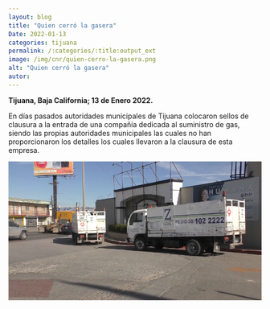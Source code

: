 ```yaml
---
layout: blog
title: "Quien cerró la gasera"
Date: 2022-01-13
categories: tijuana
permalink: /:categories/:title:output_ext
image: /img/cnr/quien-cerro-la-gasera.png
alt: "Quien cerró la gasera"
autor:
---
```


**Tijuana, Baja California; 13 de Enero 2022.** 

En días pasados autoridades municipales de Tijuana colocaron sellos de clausura a la entrada de una compañía dedicada al suministro de gas, siendo las propias autoridades municipales las cuales no han proporcionaron los detalles los cuales llevaron a la clausura de esta empresa. 


<div id="carouselExampleSlidesOnly" class="carousel slide" data-ride="carousel">
  <div class="carousel-inner">
    <div class="carousel-item active">
       <img class="d-block w-100" src="/img/cnr/quien-cerro-la-gasera.png" loading="lazy"  alt="Quien cerró la gasera">
    </div>
  </div>
</div>